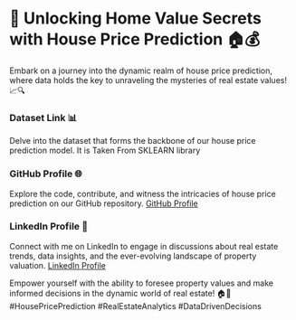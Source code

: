 # 🏡 **Unlocking Home Value Secrets with House Price Prediction 🏠💰**

Embark on a journey into the dynamic realm of house price prediction, where data holds the key to unraveling the mysteries of real estate values! 📈🔍

### Dataset Link 📊
Delve into the dataset that forms the backbone of our house price prediction model. It is Taken From SKLEARN library

### GitHub Profile 🌐
Explore the code, contribute, and witness the intricacies of house price prediction on our GitHub repository. [GitHub Profile](https://github.com/Bottleneck44)

### LinkedIn Profile 👥
Connect with me on LinkedIn to engage in discussions about real estate trends, data insights, and the ever-evolving landscape of property valuation. [LinkedIn Profile](www.linkedin.com/in/d-ananda-98b7b5249)

Empower yourself with the ability to foresee property values and make informed decisions in the dynamic world of real estate! 🏠🔮 #HousePricePrediction #RealEstateAnalytics #DataDrivenDecisions
